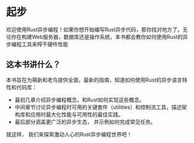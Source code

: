 # 起步
欢迎使用Rust异步编程！如果你想开始编写Rust异步代码，那你找对地方了。无论你在构建Web服务器，数据库还是操作系统，本书都会教你如何使用Rust的异步编程工具来榨干硬件性能

## 这本书讲什么？
本书旨在为萌新和老鸟提供全面，最新的指南，知道如何使用Rust的异步语言特性和代码库：
- 最初几章介绍异步编程概念，和Rust如何实现这些概念。
- 中间章节讨论异步编程时可用的关键套件（utilities）和控制流工具，描述架构库和应用时最大化性能与可用性的最佳实践。
- 最后部分涵盖更广泛的异步生态， 并示例如何完成常见任务。

就这样， 我们来探索激动人心的Rust异步编程世界吧！
